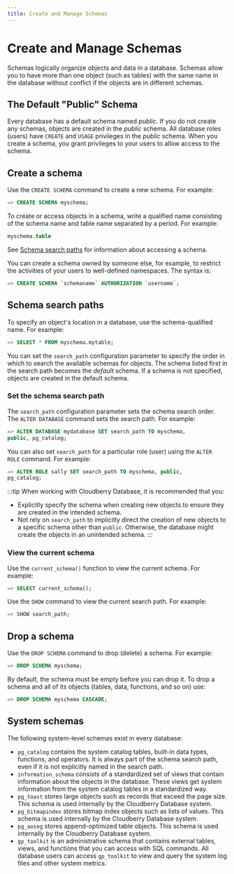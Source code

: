 ```yaml
---
title: Create and Manage Schemas
---
```


# Create and Manage Schemas

Schemas logically organize objects and data in a database. Schemas allow you to have more than one object (such as tables) with the same name in the database without conflict if the objects are in different schemas.

## The Default "Public" Schema

Every database has a default schema named *public*. If you do not create any schemas, objects are created in the *public* schema. All database roles (users) have `CREATE` and `USAGE` privileges in the *public* schema. When you create a schema, you grant privileges to your users to allow access to the schema.

## Create a schema

Use the `CREATE SCHEMA` command to create a new schema. For example:

```sql
=> CREATE SCHEMA myschema;
```

To create or access objects in a schema, write a qualified name consisting of the schema name and table name separated by a period. For example:

```sql
myschema.table
```

See [Schema search paths](#schema-search-paths) for information about accessing a schema.

You can create a schema owned by someone else, for example, to restrict the activities of your users to well-defined namespaces. The syntax is:

```sql
=> CREATE SCHEMA `schemaname` AUTHORIZATION `username`;
```

## Schema search paths

To specify an object's location in a database, use the schema-qualified name. For example:

```sql
=> SELECT * FROM myschema.mytable;
```

You can set the `search_path` configuration parameter to specify the order in which to search the available schemas for objects. The schema listed first in the search path becomes the *default* schema. If a schema is not specified, objects are created in the default schema.

### Set the schema search path

The `search_path` configuration parameter sets the schema search order. The `ALTER DATABASE` command sets the search path. For example:

```sql
=> ALTER DATABASE mydatabase SET search_path TO myschema, 
public, pg_catalog;
```

You can also set `search_path` for a particular role (user) using the `ALTER ROLE` command. For example:

```sql
=> ALTER ROLE sally SET search_path TO myschema, public, 
pg_catalog;
```

:::tip
When working with Cloudberry Database, it is recommended that you:

- Explicitly specify the schema when creating new objects to ensure they are created in the intended schema.
- Not rely on `search_path` to implicitly direct the creation of new objects to a specific schema other than `public`. Otherwise, the database might create the objects in an unintended schema.
:::

### View the current schema

Use the `current_schema()` function to view the current schema. For example:

```sql
=> SELECT current_schema();
```

Use the `SHOW` command to view the current search path. For example:

```sql
=> SHOW search_path;
```

## Drop a schema

Use the `DROP SCHEMA` command to drop (delete) a schema. For example:

```sql
=> DROP SCHEMA myschema;
```

By default, the schema must be empty before you can drop it. To drop a schema and all of its objects (tables, data, functions, and so on) use:

```sql
=> DROP SCHEMA myschema CASCADE;
```

## System schemas

The following system-level schemas exist in every database:

- `pg_catalog` contains the system catalog tables, built-in data types, functions, and operators. It is always part of the schema search path, even if it is not explicitly named in the search path.
- `information_schema` consists of a standardized set of views that contain information about the objects in the database. These views get system information from the system catalog tables in a standardized way.
- `pg_toast` stores large objects such as records that exceed the page size. This schema is used internally by the Cloudberry Database system.
- `pg_bitmapindex` stores bitmap index objects such as lists of values. This schema is used internally by the Cloudberry Database system.
- `pg_aoseg` stores append-optimized table objects. This schema is used internally by the Cloudberry Database system.
- `gp_toolkit` is an administrative schema that contains external tables, views, and functions that you can access with SQL commands. All database users can access `gp_toolkit` to view and query the system log files and other system metrics.